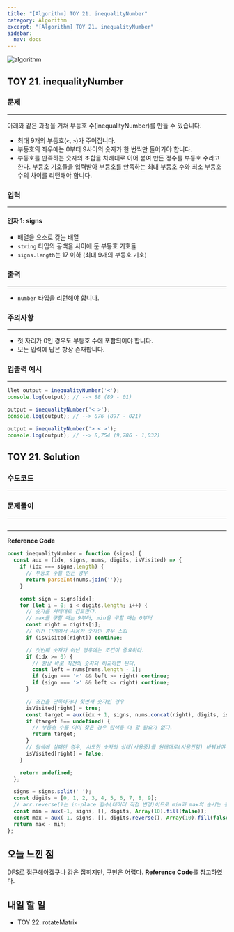 ```yaml
---
title: "[Algorithm] TOY 21. inequalityNumber"
category: Algorithm
excerpt: "[Algorithm] TOY 21. inequalityNumber"
sidebar:
  nav: docs
---
```


![algorithm](https://user-images.githubusercontent.com/83164003/131701318-f0ff36c4-1fcc-4f21-b978-18a9d8ec3386.jpg)
## TOY 21. inequalityNumber
### 문제
---
아래와 같은 과정을 거쳐 부등호 수(inequalityNumber)를 만들 수 있습니다.
- 최대 9개의 부등호(`<`, `>`)가 주어집니다.
- 부등호의 좌우에는 0부터 9사이의 숫자가 한 번씩만 들어가야 합니다.
- 부등호를 만족하는 숫자의 조합을 차례대로 이어 붙여 만든 정수를 부등호 수라고 한다.
부등호 기호들을 입력받아 부등호를 만족하는 최대 부등호 수와 최소 부등호 수의 차이를 리턴해야 합니다.

### 입력
---
#### 인자 1: signs
- 배열을 요소로 갖는 배열
- `string` 타입의 공백을 사이에 둔 부등호 기호들
- `signs.length`는 17 이하 (최대 9개의 부등호 기호)


### 출력
---
- `number` 타입을 리턴해야 합니다.

### 주의사항
---
- 첫 자리가 0인 경우도 부등호 수에 포함되어야 합니다.
- 모든 입력에 답은 항상 존재합니다.

### 입출력 예시
---
```javascript
llet output = inequalityNumber('<');
console.log(output); // --> 88 (89 - 01)

output = inequalityNumber('< >');
console.log(output); // --> 876 (897 - 021)

output = inequalityNumber('> < >');
console.log(output); // --> 8,754 (9,786 - 1,032)
```

## TOY 21. Solution
### 수도코드
---

### 문제풀이 
---

```javascript

```
--- 

**Reference Code**
```javascript
const inequalityNumber = function (signs) {
  const aux = (idx, signs, nums, digits, isVisited) => {
    if (idx === signs.length) {
      // 부등호 수를 만든 경우
      return parseInt(nums.join(''));
    }

    const sign = signs[idx];
    for (let i = 0; i < digits.length; i++) {
      // 숫자를 차례대로 검토한다.
      // max를 구할 때는 9부터, min을 구할 때는 0부터
      const right = digits[i];
      // 이전 단계에서 사용한 숫자인 경우 스킵
      if (isVisited[right]) continue;

      // 첫번째 숫자가 아닌 경우에는 조건이 중요하다.
      if (idx >= 0) {
        // 항상 바로 직전의 숫자와 비교하면 된다.
        const left = nums[nums.length - 1];
        if (sign === '<' && left >= right) continue;
        if (sign === '>' && left <= right) continue;
      }

      // 조건을 만족하거나 첫번째 숫자인 경우
      isVisited[right] = true;
      const target = aux(idx + 1, signs, nums.concat(right), digits, isVisited);
      if (target !== undefined) {
        // 부등호 수를 이미 찾은 경우 탐색을 더 할 필요가 없다.
        return target;
      }
      // 탐색에 실패한 경우, 시도한 숫자의 상태(사용중)를 원래대로(사용안함) 바꿔놔야 한다.
      isVisited[right] = false;
    }

    return undefined;
  };

  signs = signs.split(' ');
  const digits = [0, 1, 2, 3, 4, 5, 6, 7, 8, 9];
  // arr.reverse()는 in-place 함수(데이터 직접 변경)이므로 min과 max의 순서는 중요하다.
  const min = aux(-1, signs, [], digits, Array(10).fill(false));
  const max = aux(-1, signs, [], digits.reverse(), Array(10).fill(false));
  return max - min;
};
```

## 오늘 느낀 점

DFS로 접근해야겠구나 감은 잡히지만, 구현은 어렵다. **Reference Code**를 참고하였다.

## 내일 할 일
- TOY 22. rotateMatrix

